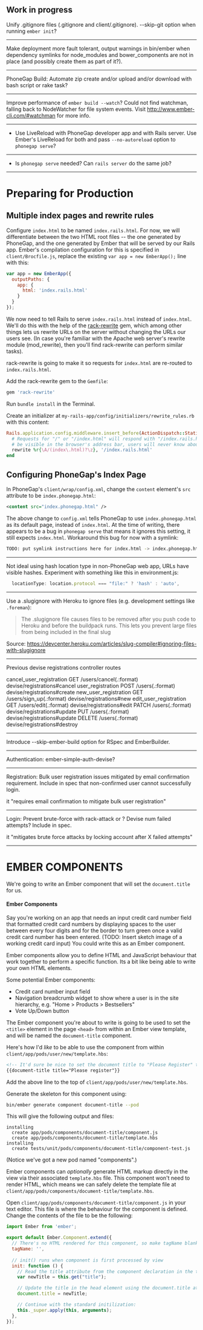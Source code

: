 Work in progress
----------------

Unify .gitignore files (.gitignore and client/.gitignore). --skip-git option when running `ember init`?

---

Make deployment more fault tolerant, output warnings in bin/ember when dependency symlinks for node_modules and bower_components are not in place (and possibly create them as part of it?).

---

PhoneGap Build: Automate zip create and/or upload and/or download with bash script or rake task?

---

Improve performance of `ember build --watch`? Could not find watchman, falling back to NodeWatcher for file system events. Visit http://www.ember-cli.com/#watchman for more info.

---

- Use LiveReload with PhoneGap developer app and with Rails server. Use Ember's LiveReload for both and pass `--no-autoreload` option to `phonegap serve`?

---

- Is `phonegap serve` needed? Can `rails server` do the same job?

---

# Preparing for Production

## Multiple index pages and rewrite rules

Configure `index.html` to be named `index.rails.html`. For now, we will differentiate between the two HTML root files -- the one generated by PhoneGap, and the one generated by Ember that will be served by our Rails app. Ember's compilation configuration for this is specified in `client/Brocfile.js`, replace the existing `var app = new EmberApp();` line with this:

```javascript
var app = new EmberApp({
  outputPaths: {
    app: {
      html: 'index.rails.html'
    }
  }
});
```

We now need to tell Rails to serve `index.rails.html` instead of `index.html`. We'll do this with the help of the [rack-rewrite](https://github.com/jtrupiano/rack-rewrite) gem, which among other things lets us rewrite URLs on the server without changing the URLs our users see. (In case you're familiar with the Apache web server's rewrite module (mod_rewrite), then you'll find rack-rewrite can perform similar tasks).

rack-rewrite is going to make it so requests for `index.html` are re-routed to `index.rails.html`.

Add the rack-rewrite gem to the `Gemfile`:

```ruby
gem 'rack-rewrite'
```

Run `bundle install` in the Terminal.

Create an initializer at `my-rails-app/config/initializers/rewrite_rules.rb` with this content:

```ruby
Rails.application.config.middleware.insert_before(ActionDispatch::Static, Rack::Rewrite) do
  # Requests for "/" or "/index.html" will respond with "/index.rails.html". This won't
  # be visible in the browser's address bar, users will never know about it.
  rewrite %r{\A/(index\.html)?\z}, '/index.rails.html'
end
```

## Configuring PhoneGap's Index Page

In PhoneGap's `client/wrap/config.xml`, change the `content` element's `src` attribute to be `index.phonegap.html`:

```xml
<content src="index.phonegap.html" />
```

The above change to `config.xml` tells PhoneGap to use `index.phonegap.html` as its default page, instead of `index.html`. At the time of writing, there appears to be a bug in `phonegap serve` that means it ignores this setting, it still expects `index.html`. Workaround this bug for now with a symlink:

```bash
TODO: put symlink instructions here for index.html -> index.phonegap.html
```
---

Not ideal using hash location type in non-PhoneGap web app, URLs have visible hashes. Experiment with something like this in environment.js:

```javascript
  locationType: location.protocol === "file:" ? 'hash' : 'auto',
```
---

Use a .slugignore with Heroku to ignore files (e.g. development settings like `.foreman`):

> The .slugignore file causes files to be removed after you push code to Heroku and before the buildpack runs. This lets you prevent large files from being included in the final slug

Source: https://devcenter.heroku.com/articles/slug-compiler#ignoring-files-with-slugignore

---

Previous devise registrations controller routes

cancel_user_registration GET    /users/cancel(.:format)                    devise/registrations#cancel
       user_registration POST   /users(.:format)                           devise/registrations#create
   new_user_registration GET    /users/sign_up(.:format)                   devise/registrations#new
  edit_user_registration GET    /users/edit(.:format)                      devise/registrations#edit
                         PATCH  /users(.:format)                           devise/registrations#update
                         PUT    /users(.:format)                           devise/registrations#update
                         DELETE /users(.:format)                           devise/registrations#destroy

---

Introduce --skip-ember-build option for RSpec and EmberBuilder.

---

Authentication: ember-simple-auth-devise?

---

Registration: Bulk user registration issues mitigated by email confirmation requirement. Include in spec that non-confirmed user cannot successfully login.

it "requires email confirmation to mitigate bulk user registration"

---

Login: Prevent brute-force with rack-attack or ? Devise num failed attempts? Include in spec.

it "mitigates brute force attacks by locking account after X failed attempts"

---

# EMBER COMPONENTS

We're going to write an Ember component that will set the `document.title` for us.


#### Ember Components

Say you're working on an app that needs an input credit card number field that formatted credit card numbers by displaying spaces to the user between every four digits and for the border to turn green once a valid credit card number has been entered. (TODO: Insert sketch image of a working credit card input) You could write this as an Ember component.

Ember components allow you to define HTML and JavaScript behaviour that work together to perform a specific function. Its a bit like being able to write your own HTML elements.

Some potential Ember components:

- Credit card number input field
- Navigation breadcrumb widget to show where a user is in the site hierarchy, e.g. "Home > Products > Bestsellers"
- Vote Up/Down button

The Ember component you're about to write is going to be used to set the `<title>` element in the page `<head>` from within an Ember view template, and will be named the `document-title` component.

Here's how I'd *like* to be able to use the component from within `client/app/pods/user/new/template.hbs`:

```html
<!-- It'd sure be nice to set the document title to "Please Register" this way: -->
{{document-title title="Please register"}}
```

Add the above line to the top of `client/app/pods/user/new/template.hbs`.

Generate the skeleton for this component using:

```bash
bin/ember generate component document-title --pod
```

This will give the following output and files:

```
installing
  create app/pods/components/document-title/component.js
  create app/pods/components/document-title/template.hbs
installing
  create tests/unit/pods/components/document-title/component-test.js
```

(Notice we've got a new pod named "components".)

Ember components can *optionally* generate HTML markup directly in the view via their associated `template.hbs` file. This component won't need to render HTML, which means we can safely delete the template file at `client/app/pods/components/document-title/template.hbs`.

Open `client/app/pods/components/document-title/component.js` in your text editor. This file is where the behaviour for the component is defined. Change the contents of the file to be the following:

```javascript
import Ember from 'ember';

export default Ember.Component.extend({
  // There's no HTML rendered for this component, so make tagName blank:
  tagName: '',
  
  // init() runs when component is first processed by view
  init: function () {
    // Read the title attribute from the component declaration in the template.
    var newTitle = this.get("title");

    // Update the title in the head element using the document.title attribute:
    document.title = newTitle;

    // Continue with the standard initilization:
    this._super.apply(this, arguments);
  },
});
```

